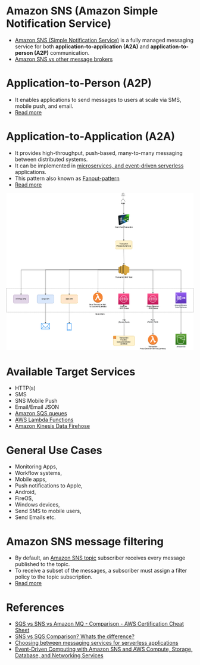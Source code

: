 # Amazon SNS (Amazon Simple Notification Service)
- [Amazon SNS (Simple Notification Service)](https://aws.amazon.com/sns) is a fully managed messaging service for both **application-to-application (A2A)** and **application-to-person (A2P)** communication.
- [Amazon SNS vs other message brokers](https://github.com/Anshul619/HLD-System-Designs/blob/main/2_MessageBrokersEDA/KafkaVsRabbitMQVsSQSVsSNS.md)

# Application-to-Person (A2P)
- It enables applications to send messages to users at scale via SMS, mobile push, and email.
- [Read more](https://docs.aws.amazon.com/sns/latest/dg/sns-user-notifications.html)

# Application-to-Application (A2A)
- It provides high-throughput, push-based, many-to-many messaging between distributed systems.
- It can be implemented in [microservices, and event-driven serverless](https://github.com/Anshul619/HLD-System-Designs/blob/main/3_MicroServices/Readme.md) applications.
- This pattern also known as [Fanout-pattern](https://aws.amazon.com/getting-started/hands-on/send-fanout-event-notifications/)
- [Read more](https://docs.aws.amazon.com/sns/latest/dg/sns-system-to-system-messaging.html)

![](assets/FanOutPatternSQSSNS.png)

# Available Target Services
- HTTP(s)
- SMS
- SNS Mobile Push
- Email/Email JSON
- [Amazon SQS queues](AmazonSQS/Readme.md)
- [AWS Lambda Functions](../2_Compute/AWSLambda/Readme.md)
- [Amazon Kinesis Data Firehose](AmazonKinesis/Readme.md)

# General Use Cases
- Monitoring Apps, 
- Workflow systems, 
- Mobile apps, 
- Push notifications to Apple, 
- Android, 
- FireOS, 
- Windows devices,
- Send SMS to mobile users, 
- Send Emails etc.

# Amazon SNS message filtering
- By default, an [Amazon SNS topic]() subscriber receives every message published to the topic. 
- To receive a subset of the messages, a subscriber must assign a filter policy to the topic subscription.
- [Read more](https://docs.aws.amazon.com/sns/latest/dg/sns-message-filtering.html)

# References
- [SQS vs SNS vs Amazon MQ - Comparison - AWS Certification Cheat Sheet](https://cloud.in28minutes.com/aws-certification-sqs-vs-sns-vs-amazon-mq)
- [SNS vs SQS Comparison? Whats the difference?](https://www.youtube.com/watch?v=mXk0MNjlO7A)
- [Choosing between messaging services for serverless applications](https://aws.amazon.com/blogs/compute/choosing-between-messaging-services-for-serverless-applications/)
- [Event-Driven Computing with Amazon SNS and AWS Compute, Storage, Database, and Networking Services](https://aws.amazon.com/blogs/compute/event-driven-computing-with-amazon-sns-compute-storage-database-and-networking-services/)